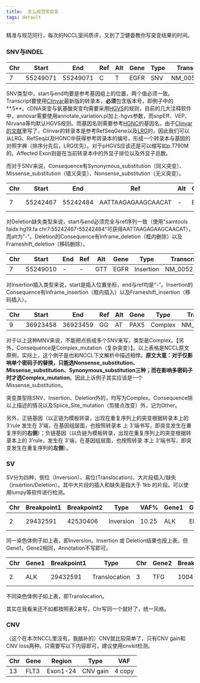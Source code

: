 ```yaml
---
title:  怎么规范写突变
tags: default
---
```




精准与规范同行，每次的NCCL室间质评，又到了卫健委教你写突变结果的时间。



### SNV与INDEL

| Chr  | Start    | End      | Ref  | Alt  | Gene | Type | Transcript  | cHGVS     | pHGVS       | VAF%  | Consequence           | Affected_Exon |
| ---- | -------- | -------- | ---- | ---- | ---- | ---- | ----------- | --------- | ----------- | ----- | --------------------- | ------------- |
| 7    | 55249071 | 55249071 | C    | T    | EGFR | SNV  | NM_005228.5 | c.2369C>T | p.Thr790Met | 23.12 | Missense_substitution | 19/27         |



SNV类型中，start与end均要是参考基因组上的位置，两个值必须一致。Transcript要使用[Clinvar](https://ftp.ncbi.nlm.nih.gov/pub/clinvar/tab_delimited/variant_summary.txt.gz)最新版的转录本，**必须**包含版本号，即例子中的**.5**。cDNA突变与氨基酸突变均需要采用[HGVS](https://varnomen.hgvs.org/recommendations/general/)的规则，目前的几大注释软件中，annovar需要使用annotate_variation.pl加上-hgvs参数，而snpEff、VEP、Nirvana等均默认HGVS规则。而基因名则需要参考[HGNC](https://www.genenames.org/)的基因名。由于[Clinvar的文献](https://www.ncbi.nlm.nih.gov/pmc/articles/PMC5753237/)里写了，Clinvar的转录本是参考RefSeqGene以及[LRG](ftp://ftp.ebi.ac.uk/pub/databases/lrgex/list_LRGs_transcripts_xrefs.txt)的，因此我们可以从LRG、RefSeq以及HGNC中获得参考转录本的编号，形成一个转录本与基因的对照字典（排序分先后，LRG优先）。对于pHGVS应该还是可以缩写如p.T790M的。Affected Exon则是在当前转录本中的外显子排位以及外显子总数。

而对于SNV来说，Consequence有Synonymous_substitution（同义突变）、Missense_substitution（错义突变）、Nonsense_substitution（无义突变）。



| Chr  | Start    | End      | Ref                | Alt  | Gene | Type     | Transcript  | cHGVS            | pHGVS                     | VAF%  | Consequence      | Affected_Exon |
| ---- | -------- | -------- | ------------------ | ---- | ---- | -------- | ----------- | ---------------- | ------------------------- | ----- | ---------------- | ------------- |
| 7    | 55242467 | 55242484 | AATTAAGAGAAGCAACAT | -    | EGFR | Deletion | NM_005228.5 | c.2237_2254del18 | p.Glu746_Ser75 2delinsAla | 23.12 | Inframe_deletion | 19/27         |

对Deletion缺失类型来说，start与end必须完全与ref序列一致（使用"samtools faidx hg19.fa chr7:55242467-55242484"可获得AATTAAGAGAAGCAACAT），而alt为“-”。Deletion的Consequence有Inframe_deletion（框内删除）以及Frameshift_deletion（移码删除）。




| Chr  | Start    | End  | Ref  | Alt  | Gene | Type      | Transcript  | cHGVS             | pHGVS                | VAF%  | Consequence       | Affected_Exon |
| ---- | -------- | ---- | ---- | ---- | ---- | --------- | ----------- | ----------------- | -------------------- | ----- | ----------------- | ------------- |
| 7    | 55249010 | -    | -    | GTT  | EGFR | Insertion | NM_005228.5 | c.2308_2309insGTT | p.Asp770delinsGlyTyr | 23.12 | Inframe_insertion | 19/27         |

对Insertion插入类型来说，start是插入位置坐标，end与ref均是“-”。Insertion的Consequence有Inframe_insertion（框内插入）以及Frameshift_insertion（移码插入）。




| Chr  | Start    | End      | Ref  | Alt  | Gene | Type    | Transcript  | cHGVS             | pHGVS       | VAF%  | Consequence          | Affected_Exon |
| ---- | -------- | -------- | ---- | ---- | ---- | ------- | ----------- | ----------------- | ----------- | ----- | -------------------- | ------------- |
| 9    | 36923458 | 36923459 | GG   | AT   | PAX5 | Complex | NM_016734.3 | c.803_804delinsTA | p.Ala268Asp | 23.12 | **Complex_mutation** | 7/10          |

对于以上这种MNV来说，不能把点拆成多个SNV来写，类型是Complex。【另外，Consequence是Complex_mutation（复杂突变）】。以上表格是NCCL原文原例，实际上，这个例子是也和NCCL下文解析中描述相悖。**原文大意：对于仅影响单个密码子的替换，只能选Nonsense_substitution、Missense_substitution、Synonymous_substitution三种；而在影响多密码子时才选Complex_mutation**。因此上诉例子其实应该是一个Missense_substitution。



突变类型除SNV、Insertion、Deletion外的，均写为Complex。Consequence除以上描述的情况以及Splice_Site_mutation（剪接点改变）外，记为Other。



另外，正链基因（以正链为模板转录，出现在重复序列上的突变根据转录本上的 3’rule 发生在 3’端，在基因组层面，也按照转录本 上 3’端书写，即突变发生在重复序列的**右侧**）；负链基因（以负链为模板转录，出现在重复序列上的突变根据转录本上的 3’rule，发生在 3’端，在基因组层面，也按照转录 本上 3’端书写，即突变发生在重复序列的**左侧**）。



### SV

SV分为四种，倒位（Inversion）、易位(Translocation)、大片段插入/缺失（Insertion/Deletion）。其中大片段的插入和缺失是指大于 1kb 的片段。可以使用lumpy等软件进行检测。

| Chr  | Breakpoint1 | Breakpoint2 | Type      | VAF%  | Gene1 | Gene2 | Annotation      |
| ---- | ----------- | ----------- | --------- | ----- | ----- | ----- | --------------- |
| 2    | 29432591    | 42530406    | Inversion | 10.25 | ALK   | EML4  | EML4-ALK Fusion |

同一染色体例子如上表，即Inversion。Insertion 或 Deletion结果也按上表，但Gene1，Gene2相同，Annotation不写即可。




| Chr  | Gene1 | Breakpoint1 | Type          | Chr  | Gene2 | Breakpoint2 | VAF%  | Annotation     |
| ---- | ----- | ----------- | ------------- | ---- | ----- | ----------- | ----- | -------------- |
| 2    | ALK   | 29432591    | Translocation | 3    | TFG   | 100455436   | 10.25 | ALK-TFG Fusion |

不同染色体例子如上表，即Translocation。

其实在我看来还不如都按照表2来写，Chr写同一个就好了，统一风格。



### CNV

（这个在本次NCCL里没有，我脑补的）CNV就比较简单了，只有CNV gain和CNV loss两种。只需要写以下内容即可，建议使用cnvkit检测。

| Chr  | Gene | Region   | Type     | VAF    |
| ---- | ---- | -------- | -------- | ------ |
| 13   | FLT3 | Exon1-24 | CNV gain | 4 copy |


